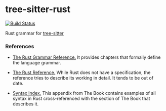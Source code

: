 # tree-sitter-rust

[![Build Status](https://travis-ci.org/tree-sitter/tree-sitter-rust.svg?branch=master)](https://travis-ci.org/tree-sitter/tree-sitter-rust)

Rust grammar for [tree-sitter](https://github.com/tree-sitter/tree-sitter)


### References

* [The Rust Grammar Reference.](https://doc.rust-lang.org/grammar.html) It provides chapters that formally define the language grammar.

* [The Rust Reference.](https://doc.rust-lang.org/reference.html) While Rust does not have a specification, the reference tries to describe its working in detail. It tends to be out of date.

* [Syntax Index.](https://doc.rust-lang.org/book/syntax-index.html) This appendix from The Book contains examples of all syntax in Rust cross-referenced with the section of The Book that describes it.
